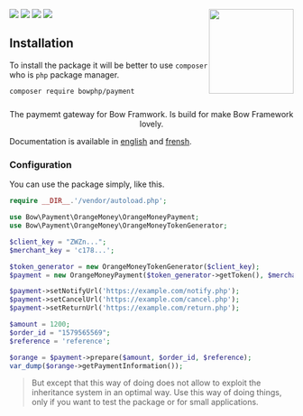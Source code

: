 <p align="center" style="float: right">
    <img src="http://oncodesc.com/wp-content/uploads/2017/12/save-money-icon-money_icon.png" width="150">
</p>

<p align="center" style="float: left">The paymemt gateway for Bow Framwork. Is build for make Bow Framework lovely.</p>

<p align="left">
    <a href="https://github.com/bowphp/docs/blog/master/payment.md" title="docs"><img src="https://img.shields.io/badge/docs-read%20docs-blue.svg?style=flat-square"/></a>
    <a href="https://packagist.org/packages/bowphp/payment" title="version"><img src="https://img.shields.io/packagist/v/bowphp/payment.svg?style=flat-square"/></a>
    <a href="https://github.com/bowphp/payment/blob/master/LICENSE" title="license"><img src="https://img.shields.io/github/license/mashape/apistatus.svg?style=flat-square"/></a>
    <a href="https://travis-ci.org/bowphp/payment" title="Travis branch"><img src="https://img.shields.io/travis/bowphp/payment/master.svg?style=flat-square"/></a>
</p>

## Installation

To install the package it will be better to use `composer` who is `php` package manager.

```bash
composer require bowphp/payment
```

Documentation is available in [english](./docs/en.md) and [frensh](./docs/fr.md).

### Configuration

You can use the package simply, like this.

```php
require __DIR__.'/vendor/autoload.php';

use Bow\Payment\OrangeMoney\OrangeMoneyPayment;
use Bow\Payment\OrangeMoney\OrangeMoneyTokenGenerator;

$client_key = "ZWZn...";
$merchant_key = 'c178...';

$token_generator = new OrangeMoneyTokenGenerator($client_key);
$payment = new OrangeMoneyPayment($token_generator->getToken(), $merchant_key);

$payment->setNotifyUrl('https://example.com/notify.php');
$payment->setCancelUrl('https://example.com/cancel.php');
$payment->setReturnUrl('https://example.com/return.php');

$amount = 1200;
$order_id = "1579565569";
$reference = 'reference';

$orange = $payment->prepare($amount, $order_id, $reference);
var_dump($orange->getPaymentInformation());
```

> But except that this way of doing does not allow to exploit the inheritance system in an optimal way. Use this way of doing things, only if you want to test the package or for small applications.
